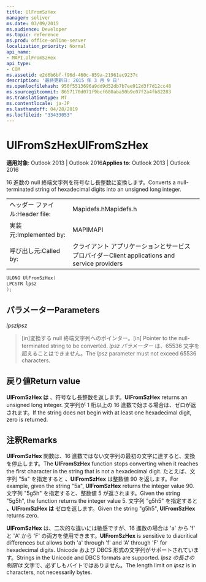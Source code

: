 ```yaml
---
title: UlFromSzHex
manager: soliver
ms.date: 03/09/2015
ms.audience: Developer
ms.topic: reference
ms.prod: office-online-server
localization_priority: Normal
api_name:
- MAPI.UlFromSzHex
api_type:
- COM
ms.assetid: e2d6b6bf-f96d-460c-859a-21961ac9237c
description: '最終更新日: 2015 年 3 月 9 日'
ms.openlocfilehash: 950f5513696a9dd9d52db7b7ee912d3f7d12cc48
ms.sourcegitcommit: 8657170d071f9bcf680aba50b9c07f2a4fb82283
ms.translationtype: MT
ms.contentlocale: ja-JP
ms.lasthandoff: 04/28/2019
ms.locfileid: "33433053"
---
```

# <a name="ulfromszhex"></a><span data-ttu-id="b69c8-103">UlFromSzHex</span><span class="sxs-lookup"><span data-stu-id="b69c8-103">UlFromSzHex</span></span>

  
  
<span data-ttu-id="b69c8-104">**適用対象**: Outlook 2013 | Outlook 2016</span><span class="sxs-lookup"><span data-stu-id="b69c8-104">**Applies to**: Outlook 2013 | Outlook 2016</span></span> 
  
<span data-ttu-id="b69c8-105">16 進数の null 終端文字列を符号なし長整数に変換します。</span><span class="sxs-lookup"><span data-stu-id="b69c8-105">Converts a null-terminated string of hexadecimal digits into an unsigned long integer.</span></span> 
  
|||
|:-----|:-----|
|<span data-ttu-id="b69c8-106">ヘッダー ファイル:</span><span class="sxs-lookup"><span data-stu-id="b69c8-106">Header file:</span></span>  <br/> |<span data-ttu-id="b69c8-107">Mapidefs.h</span><span class="sxs-lookup"><span data-stu-id="b69c8-107">Mapidefs.h</span></span>  <br/> |
|<span data-ttu-id="b69c8-108">実装元:</span><span class="sxs-lookup"><span data-stu-id="b69c8-108">Implemented by:</span></span>  <br/> |<span data-ttu-id="b69c8-109">MAPI</span><span class="sxs-lookup"><span data-stu-id="b69c8-109">MAPI</span></span>  <br/> |
|<span data-ttu-id="b69c8-110">呼び出し元:</span><span class="sxs-lookup"><span data-stu-id="b69c8-110">Called by:</span></span>  <br/> |<span data-ttu-id="b69c8-111">クライアント アプリケーションとサービス プロバイダー</span><span class="sxs-lookup"><span data-stu-id="b69c8-111">Client applications and service providers</span></span>  <br/> |
   
```cpp
ULONG UlFromSzHex(
LPCSTR lpsz
);
```

## <a name="parameters"></a><span data-ttu-id="b69c8-112">パラメーター</span><span class="sxs-lookup"><span data-stu-id="b69c8-112">Parameters</span></span>

 <span data-ttu-id="b69c8-113">_lpsz_</span><span class="sxs-lookup"><span data-stu-id="b69c8-113">_lpsz_</span></span>
  
> <span data-ttu-id="b69c8-114">[in]変換する null 終端文字列へのポインター。</span><span class="sxs-lookup"><span data-stu-id="b69c8-114">[in] Pointer to the null-terminated string to be converted.</span></span> <span data-ttu-id="b69c8-115">_lpsz パラメーター_ は、65536 文字を超えることはできません。</span><span class="sxs-lookup"><span data-stu-id="b69c8-115">The  _lpsz_ parameter must not exceed 65536 characters.</span></span> 
    
## <a name="return-value"></a><span data-ttu-id="b69c8-116">戻り値</span><span class="sxs-lookup"><span data-stu-id="b69c8-116">Return value</span></span>

 <span data-ttu-id="b69c8-117">**UlFromSzHex は** 、符号なし長整数を返します。</span><span class="sxs-lookup"><span data-stu-id="b69c8-117">**UlFromSzHex** returns an unsigned long integer.</span></span> <span data-ttu-id="b69c8-118">文字列が 1 桁以上の 16 進数で始まる場合は、ゼロが返されます。</span><span class="sxs-lookup"><span data-stu-id="b69c8-118">If the string does not begin with at least one hexadecimal digit, zero is returned.</span></span> 
  
## <a name="remarks"></a><span data-ttu-id="b69c8-119">注釈</span><span class="sxs-lookup"><span data-stu-id="b69c8-119">Remarks</span></span>

<span data-ttu-id="b69c8-120">**UlFromSzHex** 関数は、16 進数ではない文字列の最初の文字に達すると、変換を停止します。</span><span class="sxs-lookup"><span data-stu-id="b69c8-120">The **UlFromSzHex** function stops converting when it reaches the first character in the string that is not a hexadecimal digit.</span></span> <span data-ttu-id="b69c8-121">たとえば、文字列 "5a" を指定すると **、UlFromSzHex** は整数値 90 を返します。</span><span class="sxs-lookup"><span data-stu-id="b69c8-121">For example, given the string "5a", **UlFromSzHex** returns the integer value 90.</span></span> <span data-ttu-id="b69c8-122">文字列 "5g5h" を指定すると、整数値 5 が返されます。</span><span class="sxs-lookup"><span data-stu-id="b69c8-122">Given the string "5g5h", the function returns the integer value 5.</span></span> <span data-ttu-id="b69c8-123">文字列 "g5h5" を指定すると **、UlFromSzHex は** ゼロを返します。</span><span class="sxs-lookup"><span data-stu-id="b69c8-123">Given the string "g5h5", **UlFromSzHex** returns zero.</span></span> 
  
 <span data-ttu-id="b69c8-124">**UlFromSzHex** は、二次的な違いには敏感ですが、16 進数の場合は 'a' から 'f' と 'A' から 'F' の両方を使用できます。</span><span class="sxs-lookup"><span data-stu-id="b69c8-124">**UlFromSzHex** is sensitive to diacritical differences but allows both 'a' through 'f' and 'A' through 'F' for hexadecimal digits.</span></span> <span data-ttu-id="b69c8-125">Unicode および DBCS 形式の文字列がサポートされています。</span><span class="sxs-lookup"><span data-stu-id="b69c8-125">Strings in the Unicode and DBCS formats are supported.</span></span> <span data-ttu-id="b69c8-126">_lpsz の長さの制限は_ 文字で、必ずしもバイトではありません。</span><span class="sxs-lookup"><span data-stu-id="b69c8-126">The length limit on  _lpsz_ is in characters, not necessarily bytes.</span></span> 
  

